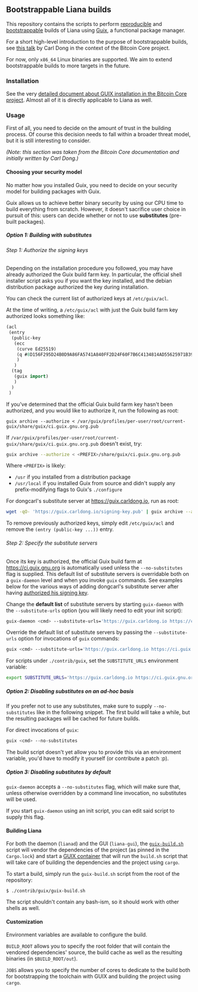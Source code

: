 ## Bootstrappable Liana builds

This repository contains the scripts to perform [reproducible](https://reproducible-builds.org/) and
[bootstrappable](https://bootstrappable.org/) builds of Liana using [Guix](https://guix.gnu.org/), a
functional package manager.

For a short high-level introduction to the purpose of bootstrappable builds, see [this
talk](https://www.youtube.com/watch?v=I2iShmUTEl8) by Carl Dong in the context of the Bitcoin Core
project.

For now, only `x86_64` Linux binaries are supported. We aim to extend bootstrappable builds to more
targets in the future.


### Installation

See the very [detailed document about GUIX installation in the Bitcoin Core
project](https://github.com/bitcoin/bitcoin/blob/master/contrib/guix/INSTALL.md). Almost all of it
is directly applicable to Liana as well.


### Usage

First of all, you need to decide on the amount of trust in the building process. Of course this
decision needs to fall within a broader threat model, but it is still interesting to consider.

*(Note: this section was taken from the Bitcoin Core documentation and initially written by Carl
Dong.)*

#### Choosing your security model

No matter how you installed Guix, you need to decide on your security model for
building packages with Guix.

Guix allows us to achieve better binary security by using our CPU time to build
everything from scratch. However, it doesn't sacrifice user choice in pursuit of
this: users can decide whether or not to use **substitutes** (pre-built
packages).

##### Option 1: Building with substitutes

###### Step 1: Authorize the signing keys

Depending on the installation procedure you followed, you may have already
authorized the Guix build farm key. In particular, the official shell installer
script asks you if you want the key installed, and the debian distribution
package authorized the key during installation.

You can check the current list of authorized keys at `/etc/guix/acl`.

At the time of writing, a `/etc/guix/acl` with just the Guix build farm key
authorized looks something like:

```lisp
(acl
 (entry
  (public-key
   (ecc
    (curve Ed25519)
    (q #8D156F295D24B0D9A86FA5741A840FF2D24F60F7B6C4134814AD55625971B394#)
    )
   )
  (tag
   (guix import)
   )
  )
 )
```

If you've determined that the official Guix build farm key hasn't been
authorized, and you would like to authorize it, run the following as root:

```
guix archive --authorize < /var/guix/profiles/per-user/root/current-guix/share/guix/ci.guix.gnu.org.pub
```

If
`/var/guix/profiles/per-user/root/current-guix/share/guix/ci.guix.gnu.org.pub`
doesn't exist, try:

```sh
guix archive --authorize < <PREFIX>/share/guix/ci.guix.gnu.org.pub
```

Where `<PREFIX>` is likely:
- `/usr` if you installed from a distribution package
- `/usr/local` if you installed Guix from source and didn't supply any
  prefix-modifying flags to Guix's `./configure`

For dongcarl's substitute server at https://guix.carldong.io, run as root:

```sh
wget -qO- 'https://guix.carldong.io/signing-key.pub' | guix archive --authorize
```

To remove previously authorized keys, simply edit `/etc/guix/acl` and remove the
`(entry (public-key ...))` entry.

###### Step 2: Specify the substitute servers

Once its key is authorized, the official Guix build farm at
https://ci.guix.gnu.org is automatically used unless the `--no-substitutes` flag
is supplied. This default list of substitute servers is overridable both on a
`guix-daemon` level and when you invoke `guix` commands. See examples below for
the various ways of adding dongcarl's substitute server after having [authorized
his signing key](#step-1-authorize-the-signing-keys).

Change the **default list** of substitute servers by starting `guix-daemon` with
the `--substitute-urls` option (you will likely need to edit your init script):

```sh
guix-daemon <cmd> --substitute-urls='https://guix.carldong.io https://ci.guix.gnu.org'
```

Override the default list of substitute servers by passing the
`--substitute-urls` option for invocations of `guix` commands:

```sh
guix <cmd> --substitute-urls='https://guix.carldong.io https://ci.guix.gnu.org'
```

For scripts under `./contrib/guix`, set the `SUBSTITUTE_URLS` environment
variable:

```sh
export SUBSTITUTE_URLS='https://guix.carldong.io https://ci.guix.gnu.org'
```

##### Option 2: Disabling substitutes on an ad-hoc basis

If you prefer not to use any substitutes, make sure to supply `--no-substitutes`
like in the following snippet. The first build will take a while, but the
resulting packages will be cached for future builds.

For direct invocations of `guix`:
```sh
guix <cmd> --no-substitutes
```

The build script doesn't yet allow you to provide this via an environment variable, you'd
have to modify it yourself (or contribute a patch :p).

##### Option 3: Disabling substitutes by default

`guix-daemon` accepts a `--no-substitutes` flag, which will make sure that,
unless otherwise overridden by a command line invocation, no substitutes will be
used.

If you start `guix-daemon` using an init script, you can edit said script to
supply this flag.


#### Building Liana

For both the daemon (`lianad`) and the GUI (`liana-gui`), the [`guix-build.sh`](./guix-build.sh)
script will vendor the dependencies of the project (as pinned in the `Cargo.lock`) and start a [GUIX
container](https://guix.gnu.org/manual/devel/en/html_node/Invoking-guix-shell.html) that will run
the `build.sh` script that will take care of building the dependencies and the project using `cargo`.

To start a build, simply run the `guix-build.sh` script from the root of the repository:
```
$ ./contrib/guix/guix-build.sh
```

The script shouldn't contain any bash-ism, so it should work with other shells as well.


#### Customization

Environment variables are available to configure the build.

`BUILD_ROOT` allows you to specify the root folder that will contain the vendored dependencies'
source, the build cache as well as the resulting binaries (in `$BUILD_ROOT/out`).

`JOBS` allows you to specify the number of cores to dedicate to the build both for bootstrapping the
toolchain with GUIX and building the project using `cargo`.
